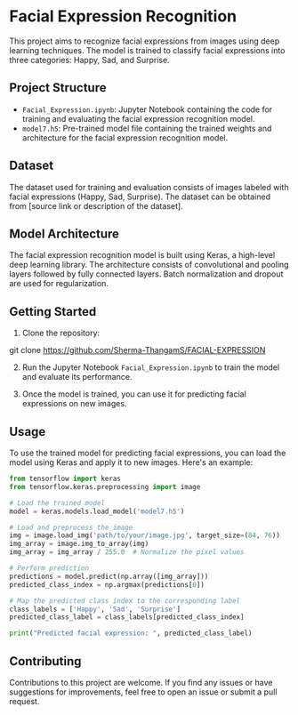 # Facial Expression Recognition

This project aims to recognize facial expressions from images using deep learning techniques. The model is trained to classify facial expressions into three categories: Happy, Sad, and Surprise.

## Project Structure

- `Facial_Expression.ipynb`: Jupyter Notebook containing the code for training and evaluating the facial expression recognition model.
- `model7.h5`: Pre-trained model file containing the trained weights and architecture for the facial expression recognition model.

## Dataset

The dataset used for training and evaluation consists of images labeled with facial expressions (Happy, Sad, Surprise). The dataset can be obtained from [source link or description of the dataset].

## Model Architecture

The facial expression recognition model is built using Keras, a high-level deep learning library. The architecture consists of convolutional and pooling layers followed by fully connected layers. Batch normalization and dropout are used for regularization.

## Getting Started

1. Clone the repository:

git clone  https://github.com/Sherma-ThangamS/FACIAL-EXPRESSION




2. Run the Jupyter Notebook `Facial_Expression.ipynb` to train the model and evaluate its performance.

3. Once the model is trained, you can use it for predicting facial expressions on new images.

## Usage

To use the trained model for predicting facial expressions, you can load the model using Keras and apply it to new images. Here's an example:

```python
from tensorflow import keras
from tensorflow.keras.preprocessing import image

# Load the trained model
model = keras.models.load_model('model7.h5')

# Load and preprocess the image
img = image.load_img('path/to/your/image.jpg', target_size=(84, 76))
img_array = image.img_to_array(img)
img_array = img_array / 255.0  # Normalize the pixel values

# Perform prediction
predictions = model.predict(np.array([img_array]))
predicted_class_index = np.argmax(predictions[0])

# Map the predicted class index to the corresponding label
class_labels = ['Happy', 'Sad', 'Surprise']
predicted_class_label = class_labels[predicted_class_index]

print("Predicted facial expression: ", predicted_class_label)
```
## Contributing

Contributions to this project are welcome. If you find any issues or have suggestions for improvements, feel free to open an issue or submit a pull request.

